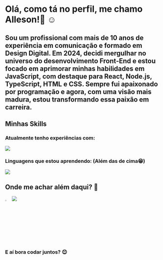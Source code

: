 # Olá, como tá no perfil, me chamo Alleson!👋 ☺️

## Sou um profissional com mais de 10 anos de experiência em comunicação e formado em Design Digital. Em 2024, decidi mergulhar no universo do desenvolvimento Front-End e estou focado em aprimorar minhas habilidades em JavaScript, com destaque para React, Node.js, TypeScript, HTML e CSS. Sempre fui apaixonado por programação e agora, com uma visão mais madura, estou transformando essa paixão em carreira.

## Minhas Skills

### Atualmente tenho experiências com:
![](https://skillicons.dev/icons?i=html,css,javascript)

### Linguagens que estou aprendendo: (Além das de cima😁)
![](https://skillicons.dev/icons?i=nodejs,)


## Onde me achar além daqui? :mag_right:
[<img src="https://img.icons8.com/fluent/48/000000/instagram-new.png" width="3.5%"/>](instagram.com/allesonsales)  [![](https://skillicons.dev/icons?i=linkedin)](linkedin.com/allesonsales)

### E aí bora codar juntos? 😊
